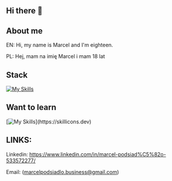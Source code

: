 ## Hi there 👋

## About me
  EN: Hi, my name is Marcel and I'm eighteen. 

  PL: Hej, mam na imię Marcel i mam 18 lat

## Stack

  [![My Skills](https://skillicons.dev/icons?i=html,sass,js,ts,angular)](https://skillicons.dev)


## Want to learn

  [![My Skills](https://skillicons.dev/icons?i=vue,cpp,unreal,unity,)](https://skillicons.dev)
  
## LINKS: 
  Linkedin: https://www.linkedin.com/in/marcel-podsiad%C5%82o-533572277/
  
  Email: (marcelpodsiadlo.business@gmail.com)


<!--
**Marcel132/Marcel132** is a ✨ _special_ ✨ repository because its `README.md` (this file) appears on your GitHub profile.

Here are some ideas to get you started:

- 🔭 I’m currently working on ...
- 🌱 I’m currently learning ...
- 👯 I’m looking to collaborate on ...
- 🤔 I’m looking for help with ...
- 💬 Ask me about ...
- 📫 How to reach me: ...
- 😄 Pronouns: ...
- ⚡ Fun fact: ...
-->
